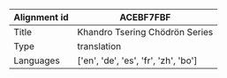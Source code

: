|Alignment id | ACEBF7FBF
| --- | --- 
|Title | Khandro Tsering Chödrön Series 
|Type | translation
|Languages | ['en', 'de', 'es', 'fr', 'zh', 'bo']